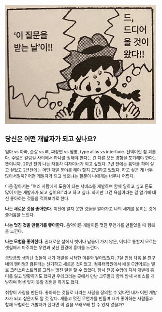 <img src="./question.jpg" width="500" />

## 당신은 어떤 개발자가 되고 싶나요?

엄마 vs 아빠, 순살 vs 뼈, 짜장면 vs 짬뽕, type alias vs interface. 선택이란 참 괴롭다. 수많은 갈림길 사이에서 하나를 정해야 한다는 건 다른 모든 경험을 포기해야 한다는 뜻이니까. 20년 전의 나는 자동차 디자이너가 되고 싶었다. 7년 전에는 음악을 하며 살고 싶었고 2년전에는 어떤 개발 분야를 해야 할지 고민하고 있었다. 하고 싶은 게 너무 많아서일까? 어떤 개발자가 되고 싶으냐는 질문이 나에게는 너무나 어렵다.

마음 같아서는 "여러 사람에게 도움이 되는 서비스를 개발하며 함께 일하고 싶고 돈도 많이 버는 개발자가 되고 싶어요!"라고 하고 싶다. 하지만 그건 욕심이라는 걸 알기에 대신 좋아하는 것들을 적어보기로 한다.

**나는 새로운 것을 좋아한다.** 이전에 알지 못한 것들을 알아가고 나의 세계를 넓히는 것에 즐거움을 느낀다.

**나는 멋진 것을 만들기를 좋아한다.** 음악이든 개발이든 멋진 무언가를 만들었을 때 행복을 느낀다.

**나는 모험을 좋아한다.** 권태로운 삶에서 벗어나 남들이 가지 않은, 어디로 통할지 모르는 샛길에서 마주치는 우연과 낯선 환경에 흥미를 느낀다.

금방금방 생각난 것들이 내가 개발을 시작한 이유와 닿아있었다. 7살 인생 처음 본 친구네의 펜티엄3 컴퓨터는 신기하고 새로운 것이었고, 컴퓨터학원에서 배운 C언어로는 별로 크리스마스트리를 그리는 멋진 일을 할 수 있었다. 잠시 전공 수업에 지쳐 개발에 흥미를 잃고 방황하기도 했지만 우테코라는 곳에서 만난 크루들과 함께 밤새 서비스를 개발하며 평생 잊지 못할 경험을 하기도 했다.

취향이 사람을 만든다. 좋아하는 것들로 나라는 사람을 정의할 수 있다면 내가 어떤 개발자가 되고 싶은지도 알 것 같다. 새롭고 멋진 무언가를 만들며 내가 좋아하는 사람들과 함께 모험하는 개발자가 된다면 이 일을 오래오래 할 수 있지 않을까?
